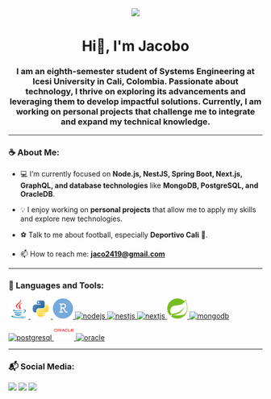 <div id="header" align="center">
  <img src="https://media.giphy.com/media/USV0ym3bVWQJJmNu3N/giphy.gif" width="200"/>
  <h1 align="center">Hi👋, I'm Jacobo</h1>
  <h3 align="center">
    I am an eighth-semester student of Systems Engineering at Icesi University in Cali, Colombia. Passionate about technology, I thrive on exploring its advancements and leveraging them to develop impactful solutions. Currently, I am working on personal projects that challenge me to integrate and expand my technical knowledge.  
  </h3>
</div>

---

### ☕ About Me:

- 💻 I’m currently focused on **Node.js, NestJS, Spring Boot, Next.js, GraphQL, and database technologies** like **MongoDB, PostgreSQL, and OracleDB**.
  
- 💡 I enjoy working on **personal projects** that allow me to apply my skills and explore new technologies.  

- ⚽ Talk to me about football, especially **Deportivo Cali** 💚.  

- 📫 How to reach me: **jaco2419@gmail.com**

---

### 🔧 Languages and Tools:

<p align="left">
  <a href="#" target="_blank"> <img src="https://raw.githubusercontent.com/devicons/devicon/master/icons/java/java-original.svg" alt="java" width="40" height="40"/> </a>
  <a href="#" target="_blank"> <img src="https://raw.githubusercontent.com/devicons/devicon/master/icons/python/python-original.svg" alt="python" width="40" height="40"/> </a>
  <a href="#" target="_blank"> <img src="https://github.com/devicons/devicon/blob/master/icons/rstudio/rstudio-original.svg" alt="rstudio" width="40" height="40"/> </a>
  <a href="#" target="_blank"> <img src="https://cdn.jsdelivr.net/gh/devicons/devicon@latest/icons/nodejs/nodejs-plain-wordmark.svg" alt="nodejs" width="40" height="40"/> </a>
  <a href="#" target="_blank"> <img src="https://cdn.jsdelivr.net/gh/devicons/devicon@latest/icons/nestjs/nestjs-original.svg" alt="nestjs" width="40" height="40"/> </a>
  <a href="#" target="_blank"> <img src="https://cdn.jsdelivr.net/gh/devicons/devicon@latest/icons/nextjs/nextjs-original.svg" alt="nextjs" width="40" height="40"/> </a>
  <!-- Spring Boot -->
  <a href="#" target="_blank"> <img src="https://github.com/devicons/devicon/blob/master/icons/spring/spring-original.svg" alt="spring" width="40" height="40"/> </a>
  <!-- MongoDB -->
  <a href="#" target="_blank"> <img src="https://cdn.jsdelivr.net/gh/devicons/devicon@latest/icons/mongodb/mongodb-plain-wordmark.svg" alt="mongodb" width="40" height="40"/> </a>
  <!-- PostgreSQL -->
  <a href="#" target="_blank"> <img src="https://cdn.jsdelivr.net/gh/devicons/devicon@latest/icons/postgresql/postgresql-original.svg" alt="postgresql" width="40" height="40"/> </a>
  <!-- OracleDB -->
  <a href="#" target="_blank"> <img src="https://github.com/devicons/devicon/blob/master/icons/oracle/oracle-original.svg" alt="oracle" width="40" height="40"/> </a>
   <a href="#" target="_blank"> <img src="https://cdn.jsdelivr.net/gh/devicons/devicon@latest/icons/graphql/graphql-plain-wordmark.svg" alt="oracle" width="40" height="40"/> </a>

</p>

---

### 📬 Social Media:

<div> 
  <a href="mailto:jaco2419@gmail.com"><img src="https://img.shields.io/badge/-Gmail-%23333?style=for-the-badge&logo=gmail&logoColor=white" target="_blank"></a>
  <a href="https://www.instagram.com/jacoboossag/" target="_blank"><img src="https://img.shields.io/badge/-Instagram-%23E4405F?style=for-the-badge&logo=instagram&logoColor=white" target="_blank"></a>
  <a href="www.linkedin.com/in/jacobo-ossa-guarnizo" target="_blank"><img src="https://img.shields.io/badge/-LinkedIn-%230077B5?style=for-the-badge&logo=linkedin&logoColor=white" target="_blank"></a>
</div>
